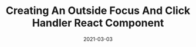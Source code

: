 ---
title: "Creating An Outside Focus And Click Handler React Component"
externalUrl: https://www.smashingmagazine.com/2021/03/outside-focus-click-handler-react-component/
tags: ["react", "opensource", "writing", "tech", "smashingmagazine"]
date: 2021-03-03
--- 